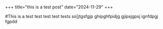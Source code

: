 +++
title="this is a test post"
date="2024-11-29"
+++

#This is a test
test 
test test
tests
so[jtgsfgjp
ghipghfpidjg
gjipsjgpsj
ignfdpgj
fgpdd
